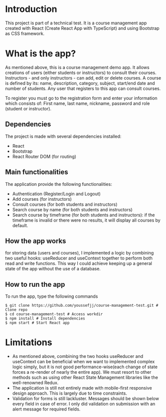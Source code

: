 # Introduction

This project is part of a technical test. It is a course management app created with React (Create React App with TypeScript) and using Bootstrap as CSS framework.
# What is the app?

As mentioned above, this is a course management demo app. It allows creations of users (either students or instructors) to consult their courses. Instructors - and only instructors - can add, edit or delete courses. A course is defined by its: name, description, category, subject, start/end date and number of students. Any user that registers to this app can consult courses. 

To register you must go to the registration form and enter your information which consists of: First name, last name, nickname, password and role (student or instructor).

## Dependencies
The project is made with several dependencies installed:
- React
- Bootstrap
- React Router DOM (for routing)

## Main functionalities
The application provide the following functionalities:
- Authentication (Register/Login and Logout)
- Add courses (for instructors)
- Consult courses (for both students and instructors)
- Search course by name (for both students and instructors)
- Search course by timeframe (for both students and instructors): if the timeframe is invalid or there were no results, it will display all courses by default.

## How the app works
for storing data (users and courses), I implemented a logic by combining two useful hooks: useReducer and useContext together to perform both read and write functions. This way I could achieve keeping up a general state of the app without the use of a database.
## How to run the app
To run the app, type the following commands
```console
$ git clone https://github.com/youssefjj/course-management-test.git # Clone repo
$ cd course-management-test # Access workdir
$ npm install # Install dependencies
$ npm start # Start React app
```

# Limitations
- As mentioned above, combining the two hooks useReducer and useContext can be beneficial when we want to implemented complex logic simply, but it is not good performance-wise(each change of state forces a re-render of nearly the entire app). We must resort to other methods such as using other React State Management libraries like the well-renowned Redux.
- The application is still not entirely made with mobile-first responsive design approach. This is largely due to time constraints.
- Validation for forms is still lackluster. Messages should be shown below every field in case of error. I only did validation on submission with an alert message for required fields.

